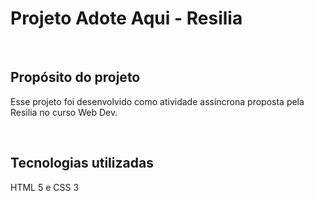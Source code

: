 # Projeto Adote Aqui - Resilia

<br>

## Propósito do projeto

Esse projeto foi desenvolvido como atividade assíncrona proposta pela Resilia no curso Web Dev.

<br>

## Tecnologias utilizadas

HTML 5 e CSS 3
